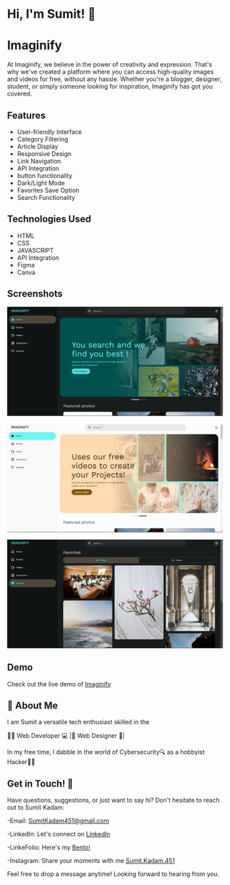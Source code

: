 
# Hi, I'm Sumit! 👋



# Imaginify

At Imaginify, we believe in the power of creativity and expression. That's why we've created a platform where you can access high-quality images and videos for free, without any hassle. Whether you're a blogger, designer, student, or simply someone looking for inspiration, Imaginify has got you covered.

## Features

- User-friendly Interface
- Category Filtering
- Article Display
- Responsive Design
- Link Navigation
- API Integration
- button functionality
- Dark/Light Mode
- Favorites Save Option
- Search Functionality

## Technologies Used

- HTML
- CSS
- JAVASCRIPT
- API Integration
- Figma
- Canva

## Screenshots

![App Screenshot](https://github.com/SumitKadam451/Imaginify/blob/main/Screenshot-1.png)

![App Screenshot](https://github.com/SumitKadam451/Imaginify/blob/main/Screenshot-2.png)

![App Screenshot](https://github.com/SumitKadam451/Imaginify/blob/main/Screenshot-3.png)


## Demo

Check out the live demo of [Imaginify](https://imaginify.pages.dev/)


## 🚀 About Me
I am Sumit a versatile tech enthusiast skilled in the

👨‍💻 Web Developer 💻 |🎨 Web Designer 🎨| 

In my free time, I dabble in the world of Cybersecurity🔍 as a hobbyist Hacker👨‍💻


## Get in Touch! 📩

Have questions, suggestions, or just want to say hi? Don't hesitate to reach out to Sumit Kadam:

-Email: SumitKadam451@gmail.com

-LinkedIn: Let's connect on [LinkedIn](https://www.linkedin.com/in/sumit-kadam-380190219/)

-LinkeFolio: Here's my [Bento!](https://bento.me/sumit-linkfolio)

-Instagram: Share your moments with me [Sumit.Kadam.451](https://www.instagram.com/sumit.kadam.451/)

Feel free to drop a message anytime! Looking forward to hearing from you.
